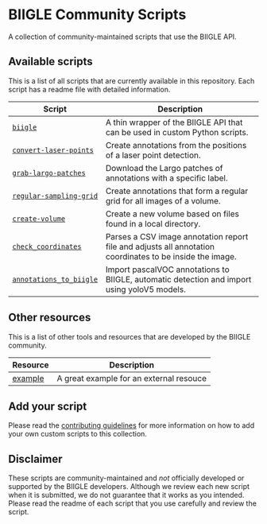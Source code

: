 # BIIGLE Community Scripts

A collection of community-maintained scripts that use the BIIGLE API.

## Available scripts

This is a list of all scripts that are currently available in this repository. Each script has a readme file with detailed information.

| Script                                           | Description                                                                                              |
|--------------------------------------------------|----------------------------------------------------------------------------------------------------------|
| [`biigle`](biigle)                               | A thin wrapper of the BIIGLE API that can be used in custom Python scripts.                              |
| [`convert-laser-points`](convert-laser-points)   | Create annotations from the positions of a laser point detection.                                        |
| [`grab-largo-patches`](grab-largo-patches)       | Download the Largo patches of annotations with a specific label.                                         |
| [`regular-sampling-grid`](regular-sampling-grid) | Create annotations that form a regular grid for all images of a volume.                                  |
| [`create-volume`](create-volume)                 | Create a new volume based on files found in a local directory.                                           |
| [`check_coordinates`](check_coordinates)         | Parses a CSV image annotation report file and adjusts all annotation coordinates to be inside the image. |
| [`annotations_to_biigle`](annotations_to_biigle) | Import pascalVOC annotations to BIIGLE, automatic detection and import using yoloV5 models.              |

## Other resources

This is a list of other tools and resources that are developed by the BIIGLE community.

| Resource                                         | Description                                                                                              |
|--------------------------------------------------|----------------------------------------------------------------------------------------------------------|
| [example](link)                               | A great example for an external resouce

## Add your script

Please read the [contributing guidelines](CONTRIBUTING.md) for more information on how to add your own custom scripts to this collection.

## Disclaimer

These scripts are community-maintained and *not* officially developed or supported by the BIIGLE developers. Although we review each new script when it is submitted, we do not guarantee that it works as you intended. Please read the readme of each script that you use carefully and review the script.
